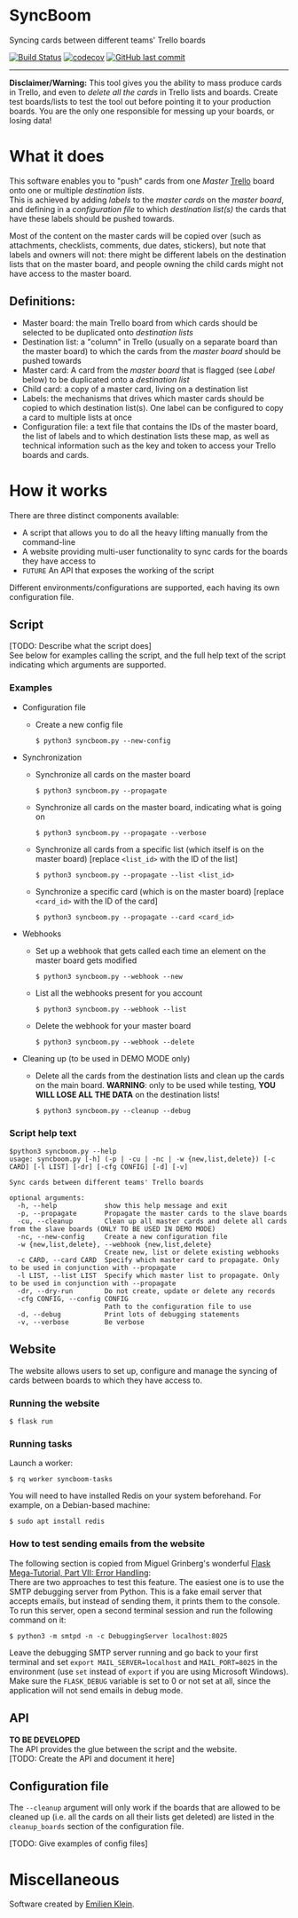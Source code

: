 # SyncBoom
Syncing cards between different teams' Trello boards

[![Build Status](https://travis-ci.com/e2jk/syncboom.svg?branch=master)](https://travis-ci.com/e2jk/syncboom)
[![codecov](https://codecov.io/gh/e2jk/syncboom/branch/master/graph/badge.svg)](https://codecov.io/gh/e2jk/syncboom)
[![GitHub last commit](https://img.shields.io/github/last-commit/e2jk/syncboom.svg)](https://github.com/e2jk/syncboom/commits/master)


*********

**Disclaimer/Warning:** This tool gives you the ability to mass produce cards in Trello, and even to *delete all the cards* in Trello lists and boards. Create test boards/lists to test the tool out before pointing it to your production boards. You are the only one responsible for messing up your boards, or losing data!

What it does
============

This software enables you to "push" cards from one *Master* [Trello](https://trello.com) board onto one or multiple *destination lists*.\
This is achieved by adding *labels* to the *master cards* on the *master board*, and defining in a *configuration file* to which *destination list(s)* the cards that have these labels should be pushed towards.

Most of the content on the master cards will be copied over (such as attachments, checklists, comments, due dates, stickers), but note that labels and owners will not: there might be different labels on the destination lists that on the master board, and people owning the child cards might not have access to the master board.

Definitions:
------------

* Master board: the main Trello board from which cards should be selected to be duplicated onto *destination lists*
* Destination list: a "column" in Trello (usually on a separate board than the master board) to which the cards from the *master board* should be pushed towards
* Master card: A card from the *master board* that is flagged (see *Label* below) to be duplicated onto a *destination list*
* Child card: a copy of a master card, living on a destination list
* Labels: the mechanisms that drives which master cards should be copied to which destination list(s). One label can be configured to copy a card to multiple lists at once
* Configuration file: a text file that contains the IDs of the master board, the list of labels and to which destination lists these map, as well as technical information such as the key and token to access your Trello boards and cards.

How it works
============

There are three distinct components available:
- A script that allows you to do all the heavy lifting manually from the command-line
- A website providing multi-user functionality to sync cards for the boards they have access to
- `FUTURE` An API that exposes the working of the script

Different environments/configurations are supported, each having its own configuration file.

Script
------

[TODO: Describe what the script does]\
See below for examples calling the script, and the full help text of the script indicating which arguments are supported.

### Examples

* Configuration file

  * Create a new config file

    `$ python3 syncboom.py --new-config`

* Synchronization

  * Synchronize all cards on the master board

    `$ python3 syncboom.py --propagate`

  * Synchronize all cards on the master board, indicating what is going on

    `$ python3 syncboom.py --propagate --verbose`

  * Synchronize all cards from a specific list (which itself is on the master board) [replace `<list_id>` with the ID of the list]

    `$ python3 syncboom.py --propagate --list <list_id>`

  * Synchronize a specific card (which is on the master board) [replace `<card_id>` with the ID of the card]

    `$ python3 syncboom.py --propagate --card <card_id>`

* Webhooks

  * Set up a webhook that gets called each time an element on the master board gets modified

    `$ python3 syncboom.py --webhook --new`

  * List all the webhooks present for you account

    `$ python3 syncboom.py --webhook --list`

  * Delete the webhook for your master board

    `$ python3 syncboom.py --webhook --delete`

* Cleaning up (to be used in DEMO MODE only)

  * Delete all the cards from the destination lists and clean up the cards on the main board. **WARNING**: only to be used while testing, **YOU WILL LOSE ALL THE DATA** on the destination lists!

    `$ python3 syncboom.py --cleanup --debug`

### Script help text
```
$python3 syncboom.py --help
usage: syncboom.py [-h] (-p | -cu | -nc | -w {new,list,delete}) [-c CARD] [-l LIST] [-dr] [-cfg CONFIG] [-d] [-v]

Sync cards between different teams' Trello boards

optional arguments:
  -h, --help            show this help message and exit
  -p, --propagate       Propagate the master cards to the slave boards
  -cu, --cleanup        Clean up all master cards and delete all cards from the slave boards (ONLY TO BE USED IN DEMO MODE)
  -nc, --new-config     Create a new configuration file
  -w {new,list,delete}, --webhook {new,list,delete}
                        Create new, list or delete existing webhooks
  -c CARD, --card CARD  Specify which master card to propagate. Only to be used in conjunction with --propagate
  -l LIST, --list LIST  Specify which master list to propagate. Only to be used in conjunction with --propagate
  -dr, --dry-run        Do not create, update or delete any records
  -cfg CONFIG, --config CONFIG
                        Path to the configuration file to use
  -d, --debug           Print lots of debugging statements
  -v, --verbose         Be verbose
```

Website
-------
The website allows users to set up, configure and manage the syncing of cards between boards to which they have access to.

### Running the website

  `$ flask run`

### Running tasks

Launch a worker:

`$ rq worker syncboom-tasks`

You will need to have installed Redis on your system beforehand. For example, on a Debian-based machine:

  `$ sudo apt install redis`

### How to test sending emails from the website

The following section is copied from Miguel Grinberg's wonderful [Flask Mega-Tutorial, Part VII: Error Handling](https://blog.miguelgrinberg.com/post/the-flask-mega-tutorial-part-vii-error-handling):\
There are two approaches to test this feature. The easiest one is to use the SMTP debugging server from Python. This is a fake email server that accepts emails, but instead of sending them, it prints them to the console. To run this server, open a second terminal session and run the following command on it:

  `$ python3 -m smtpd -n -c DebuggingServer localhost:8025`

Leave the debugging SMTP server running and go back to your first terminal and set `export MAIL_SERVER=localhost` and `MAIL_PORT=8025` in the environment (use `set` instead of `export` if you are using Microsoft Windows). Make sure the `FLASK_DEBUG` variable is set to 0 or not set at all, since the application will not send emails in debug mode.

API
---
**TO BE DEVELOPED**\
The API provides the glue between the script and the website.\
[TODO: Create the API and document it here]

Configuration file
------------------

The `--cleanup` argument will only work if the boards that are allowed to be cleaned up (i.e. all the cards on all their lists get deleted) are listed in the `cleanup_boards` section of the configuration file.

[TODO: Give examples of config files]


Miscellaneous
=============

Software created by [Emilien Klein](https://github.com/e2jk).
